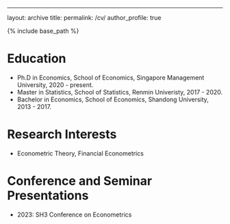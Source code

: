 ---
layout: archive
title: 
permalink: /cv/
author_profile: true

{% include base_path %}

Education
======
* Ph.D in Economics, School of Economics, Singapore Management University, 2020 - present.
* Master in Statistics, School of Statistics, Renmin Univeristy, 2017 - 2020.
* Bachelor in Economics, School of Economics, Shandong University, 2013 - 2017.

Research Interests
======
* Econometric Theory, Financial Econometrics

  
Conference and Seminar Presentations
======
* 2023: SH3 Conference on Econometrics
  
 
  
 
